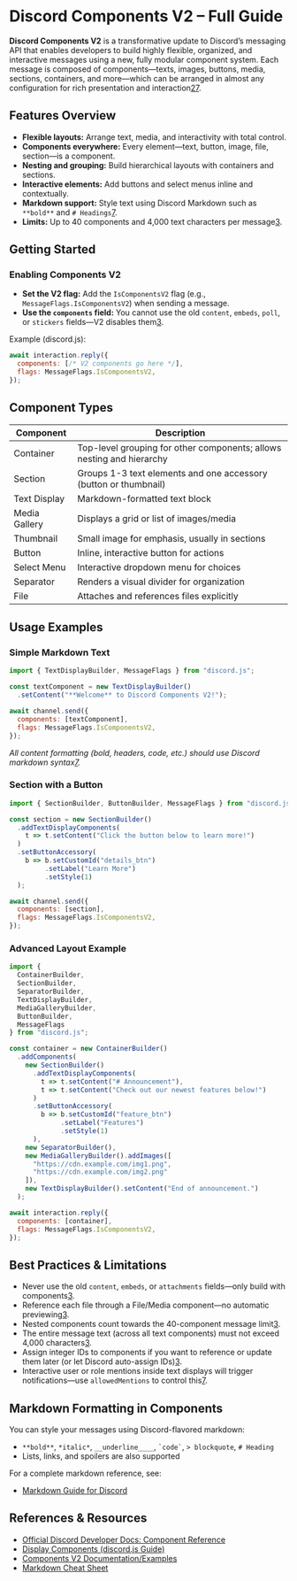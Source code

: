 # Discord Components V2 – Full Guide

**Discord Components V2** is a transformative update to Discord’s messaging API that enables developers to build highly flexible, organized, and interactive messages using a new, fully modular component system. Each message is composed of components—texts, images, buttons, media, sections, containers, and more—which can be arranged in almost any configuration for rich presentation and interaction[2][3][7].

## Features Overview

- **Flexible layouts:** Arrange text, media, and interactivity with total control.
- **Components everywhere:** Every element—text, button, image, file, section—is a component.
- **Nesting and grouping:** Build hierarchical layouts with containers and sections.
- **Interactive elements:** Add buttons and select menus inline and contextually.
- **Markdown support:** Style text using Discord Markdown such as `**bold**` and `# Headings`[7][9].
- **Limits:** Up to 40 components and 4,000 text characters per message[3][7].

## Getting Started

### Enabling Components V2

- **Set the V2 flag:** Add the `IsComponentsV2` flag (e.g., `MessageFlags.IsComponentsV2`) when sending a message.
- **Use the `components` field:** You cannot use the old `content`, `embeds`, `poll`, or `stickers` fields—V2 disables them[3][7].

Example (discord.js):

```js
await interaction.reply({
  components: [/* V2 components go here */],
  flags: MessageFlags.IsComponentsV2,
});
```

## Component Types

| Component      | Description                                                                 |
| -------------- | --------------------------------------------------------------------------- |
| Container      | Top-level grouping for other components; allows nesting and hierarchy       |
| Section        | Groups 1-3 text elements and one accessory (button or thumbnail)            |
| Text Display   | Markdown-formatted text block                                               |
| Media Gallery  | Displays a grid or list of images/media                                     |
| Thumbnail      | Small image for emphasis, usually in sections                               |
| Button         | Inline, interactive button for actions                                      |
| Select Menu    | Interactive dropdown menu for choices                                       |
| Separator      | Renders a visual divider for organization                                   |
| File           | Attaches and references files explicitly                                    |

## Usage Examples

### Simple Markdown Text

```js
import { TextDisplayBuilder, MessageFlags } from "discord.js";

const textComponent = new TextDisplayBuilder()
  .setContent("**Welcome** to Discord Components V2!");

await channel.send({
  components: [textComponent],
  flags: MessageFlags.IsComponentsV2,
});
```
*All content formatting (bold, headers, code, etc.) should use Discord markdown syntax[7][9].*

### Section with a Button

```js
import { SectionBuilder, ButtonBuilder, MessageFlags } from "discord.js";

const section = new SectionBuilder()
  .addTextDisplayComponents(
    t => t.setContent("Click the button below to learn more!")
  )
  .setButtonAccessory(
    b => b.setCustomId("details_btn")
         .setLabel("Learn More")
         .setStyle(1)
  );

await channel.send({
  components: [section],
  flags: MessageFlags.IsComponentsV2,
});
```

### Advanced Layout Example

```js
import {
  ContainerBuilder,
  SectionBuilder,
  SeparatorBuilder,
  TextDisplayBuilder,
  MediaGalleryBuilder,
  ButtonBuilder,
  MessageFlags
} from "discord.js";

const container = new ContainerBuilder()
  .addComponents(
    new SectionBuilder()
      .addTextDisplayComponents(
        t => t.setContent("# Announcement"),
        t => t.setContent("Check out our newest features below!")
      )
      .setButtonAccessory(
        b => b.setCustomId("feature_btn")
             .setLabel("Features")
             .setStyle(1)
      ),
    new SeparatorBuilder(),
    new MediaGalleryBuilder().addImages([
      "https://cdn.example.com/img1.png",
      "https://cdn.example.com/img2.png"
    ]),
    new TextDisplayBuilder().setContent("End of announcement.")
  );

await interaction.reply({
  components: [container],
  flags: MessageFlags.IsComponentsV2,
});
```

## Best Practices & Limitations

- Never use the old `content`, `embeds`, or `attachments` fields—only build with components[3][7].
- Reference each file through a File/Media component—no automatic previewing[3].
- Nested components count towards the 40-component message limit[3][7].
- The entire message text (across all text components) must not exceed 4,000 characters[3][7].
- Assign integer IDs to components if you want to reference or update them later (or let Discord auto-assign IDs)[3].
- Interactive user or role mentions inside text displays will trigger notifications—use `allowedMentions` to control this[7].

## Markdown Formatting in Components

You can style your messages using Discord-flavored markdown:

- `**bold**`, `*italic*`, `__underline____`, `` `code` ``, `> blockquote`, `# Heading`
- Lists, links, and spoilers are also supported

For a complete markdown reference, see:
- [Markdown Guide for Discord][9]

## References & Resources

- [Official Discord Developer Docs: Component Reference][1]
- [Display Components (discord.js Guide)][7]
- [Components V2 Documentation/Examples][3]
- [Markdown Cheat Sheet][9]

[1]: https://discord.com/developers/docs/components/reference  
[2]: https://discord.com/developers/docs/change-log/2025-04-22-components-v2  
[3]: https://disky.me/docs/interactions/componentsv2/  
[7]: https://discordjs.guide/popular-topics/display-components  
[9]: https://gist.github.com/matthewzring/9f7bbfd102003963f9be7dbcf7d40e51


